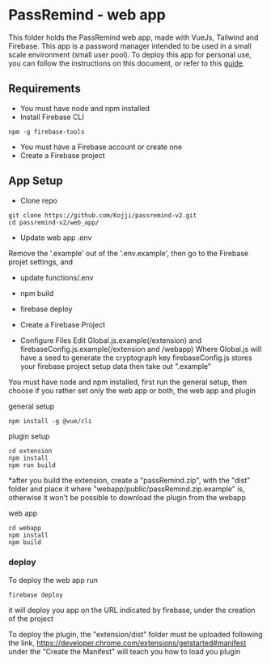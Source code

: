 # PassRemind - web app

This folder holds the PassRemind web app, made with VueJs, Tailwind and Firebase. This app is a password manager intended to be used in a small scale environment (small user pool). To deploy this app for personal use, you can follow the instructions on this document, or refer to this [guide](https://kojji.github.io/passremind-v2/).

## Requirements

- You must have node and npm installed
- Install Firebase CLI

```
npm -g firebase-tools
```

- You must have a Firebase account or create one
- Create a Firebase project

## App Setup

- Clone repo

```
git clone https://github.com/Kojji/passremind-v2.git
cd passremind-v2/web_app/
```

- Update web app .env

Remove the '.example' out of the '.env.example', then go to the Firebase projet settings, and

- update functions/.env
- npm build
- firebase deploy

- Create a Firebase Project
- Configure Files
  Edit Global.js.example(/extension) and firebaseConfig.js.example(/extension and /webapp)
  Where Global.js will have a seed to generate the cryptograph key
  firebaseConfig.js stores your firebase project setup data
  then take out ".example"

You must have node and npm installed, first run the general setup, then choose if you rather set only the web app or both, the web app and plugin

general setup

```
npm install -g @vue/cli

```

plugin setup

```
cd extension
npm install
npm run build
```

\*after you build the extension, create a "passRemind.zip", with the "dist" folder and place it where "webapp/public/passRemind.zip.example" is, otherwise it won't be possible to download the plugin from the webapp

web app

```
cd webapp
npm install
npm build
```

### deploy

To deploy the web app run

```
firebase deploy
```

it will deploy you app on the URL indicated by firebase, under the creation of the project

To deploy the plugin, the "extension/dist" folder must be uploaded following the link,
https://developer.chrome.com/extensions/getstarted#manifest under the "Create the Manifest" will teach you how to load you plugin
